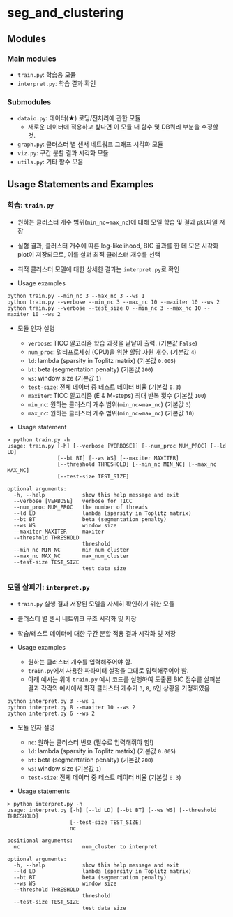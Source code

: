 # seg_and_clustering

## Modules

### Main modules
- `train.py`: 학습용 모듈
- `interpret.py`: 학습 결과 확인

### Submodules
- `dataio.py`: 데이터(★) 로딩/전처리에 관한 모듈
  - 새로운 데이터에 적용하고 싶다면 이 모듈 내 함수 및 DB쿼리 부분을 수정할 것.
- `graph.py`: 클러스터 별 센서 네트워크 그래프 시각화 모듈
- `viz.py`: 구간 분할 결과 시각화 모듈
- `utils.py`: 기타 함수 모음
 

## Usage Statements and Examples

### 학습: `train.py`

- 원하는 클러스터 개수 범위(`min_nc`~`max_nc`)에 대해 모델 학습 및 결과 `pkl`파일 저장
- 실험 결과, 클러스터 개수에 따른 log-likelihood, BIC 결과를 한 데 모은 시각화 plot이 저장되므로, 이를 살펴 최적 클러스터 개수를 선택
- 최적 클러스터 모델에 대한 상세한 결과는 `interpret.py`로 확인

- Usage examples

```
python train.py --min_nc 3 --max_nc 3 --ws 1
python train.py --verbose --min_nc 3 --max_nc 10 --maxiter 10 --ws 2
python train.py --verbose --test_size 0 --min_nc 3 --max_nc 10 --maxiter 10 --ws 2
```

- 모듈 인자 설명
  - `verbose`: TICC 알고리즘 학습 과정을 낱낱이 출력. (기본값 `False`)
  - `num_proc`: 멀티프로세싱 (CPU)을 위한 할당 자원 개수. (기본값 `4`)
  - `ld`: lambda (sparsity in Toplitz matrix) (기본값 `0.005`)
  - `bt`: beta (segmentation penalty) (기본값 `200`)
  - `ws`: window size (기본값 `1`)
  - `test-size`: 전체 데이터 중 테스트 데이터 비율 (기본값 `0.3`)
  - `maxiter`: TICC 알고리즘 (E & M-steps) 최대 반복 횟수 (기본값 `100`)
  - `min_nc`: 원하는 클러스터 개수 범위(`min_nc`~`max_nc`) (기본값 `3`)
  - `max_nc`: 원하는 클러스터 개수 범위(`min_nc`~`max_nc`) (기본값 `10`)

- Usage statement

```
> python train.py -h
usage: train.py [-h] [--verbose [VERBOSE]] [--num_proc NUM_PROC] [--ld LD]
                [--bt BT] [--ws WS] [--maxiter MAXITER]
                [--threshold THRESHOLD] [--min_nc MIN_NC] [--max_nc MAX_NC]
                [--test-size TEST_SIZE]

optional arguments:
  -h, --help            show this help message and exit
  --verbose [VERBOSE]   verbose for TICC
  --num_proc NUM_PROC   the number of threads
  --ld LD               lambda (sparsity in Toplitz matrix)
  --bt BT               beta (segmentation penalty)
  --ws WS               window size
  --maxiter MAXITER     maxiter
  --threshold THRESHOLD
                        threshold
  --min_nc MIN_NC       min_num_cluster
  --max_nc MAX_NC       max_num_cluster
  --test-size TEST_SIZE
                        test data size
```

### 모델 살피기: `interpret.py`

- `train.py` 실행 결과 저장된 모델을 자세히 확인하기 위한 모듈
- 클러스터 별 센서 네트워크 구조 시각화 및 저장
- 학습/테스트 데이터에 대한 구간 분할 적용 결과 시각화 및 저장

- Usage examples
  - 원하는 클러스터 개수를 입력해주어야 함.
  - `train.py`에서 사용한 파라미터 설정을 그대로 입력해주어야 함.
  - 아래 예시는 위에 `train.py` 예시 코드를 실행하여 도출된 BIC 점수를 살펴본 결과 각각의 예시에서 최적 클러스터 개수가 `3`, `8`, `6`인 상황을 가정하였음

```
python interpret.py 3 --ws 1
python interpret.py 8 --maxiter 10 --ws 2
python interpret.py 6 --ws 2
```

- 모듈 인자 설명
  - `nc`: 원하는 클러스터 번호 (필수로 입력해줘야 함!)
  - `ld`: lambda (sparsity in Toplitz matrix) (기본값 `0.005`)
  - `bt`: beta (segmentation penalty) (기본값 `200`)
  - `ws`: window size (기본값 `1`)
  - `test-size`: 전체 데이터 중 테스트 데이터 비율 (기본값 `0.3`)

- Usage statements

```
> python interpret.py -h
usage: interpret.py [-h] [--ld LD] [--bt BT] [--ws WS] [--threshold THRESHOLD]
                    [--test-size TEST_SIZE]
                    nc

positional arguments:
  nc                    num_cluster to interpret

optional arguments:
  -h, --help            show this help message and exit
  --ld LD               lambda (sparsity in Toplitz matrix)
  --bt BT               beta (segmentation penalty)
  --ws WS               window size
  --threshold THRESHOLD
                        threshold
  --test-size TEST_SIZE
                        test data size
```